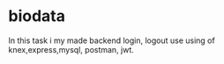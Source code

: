 # biodata
In this task i my made backend login, logout use using of knex,express,mysql, postman, jwt.
